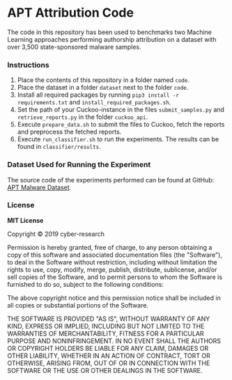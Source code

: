 # APT Attribution Code
The code in this repository has been used to benchmarks two Machine Learning approaches performing authorship attribution on a dataset with over 3,500 state-sponsored malware samples.

### Instructions
1. Place the contents of this repository in a folder named `code`.
2. Place the dataset in a folder `dataset` next to the folder `code`.
3. Install all required packages by running `pip3 install -r requirements.txt` and `install_required_packages.sh`.
4. Set the path of your Cuckoo-instance in the files `submit_samples.py` and `retrieve_reports.py` in the folder `cuckoo_api`.
5. Execute `prepare_data.sh` to submit the files to Cuckoo, fetch the reports and preprocess the fetched reports.
6. Execute `run_classifier.sh` to run the experiments. The results can be found in `classifier/results`.

### Dataset Used for Running the Experiment
The source code of the experiments performed can be found at GitHub: [APT Malware Dataset](https://github.com/cyber-research/APTMalware "APT Malware Dataset").

### License
**MIT License**

Copyright &copy; 2019 cyber-research

Permission is hereby granted, free of charge, to any person obtaining a copy of this software and associated documentation files (the "Software"), to deal in the Software without restriction, including without limitation the rights to use, copy, modify, merge, publish, distribute, sublicense, and/or sell copies of the Software, and to permit persons to whom the Software is furnished to do so, subject to the following conditions:

The above copyright notice and this permission notice shall be included in all
copies or substantial portions of the Software.

THE SOFTWARE IS PROVIDED "AS IS", WITHOUT WARRANTY OF ANY KIND, EXPRESS OR IMPLIED, INCLUDING BUT NOT LIMITED TO THE WARRANTIES OF MERCHANTABILITY, FITNESS FOR A PARTICULAR PURPOSE AND NONINFRINGEMENT. IN NO EVENT SHALL THE AUTHORS OR COPYRIGHT HOLDERS BE LIABLE FOR ANY CLAIM, DAMAGES OR OTHER LIABILITY, WHETHER IN AN ACTION OF CONTRACT, TORT OR OTHERWISE, ARISING FROM, OUT OF OR IN CONNECTION WITH THE SOFTWARE OR THE USE OR OTHER DEALINGS IN THE SOFTWARE.


